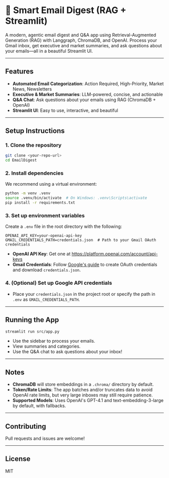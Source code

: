 # 📧 Smart Email Digest (RAG + Streamlit)

A modern, agentic email digest and Q&A app using Retrieval-Augmented Generation (RAG) with Langgraph, ChromaDB, and OpenAI. Process your Gmail inbox, get executive and market summaries, and ask questions about your emails—all in a beautiful Streamlit UI.

---

## Features
- **Automated Email Categorization**: Action Required, High-Priority, Market News, Newsletters
- **Executive & Market Summaries**: LLM-powered, concise, and actionable
- **Q&A Chat**: Ask questions about your emails using RAG (ChromaDB + OpenAI)
- **Streamlit UI**: Easy to use, interactive, and beautiful

---

## Setup Instructions

### 1. Clone the repository
```bash
git clone <your-repo-url>
cd EmailDigest
```

### 2. Install dependencies
We recommend using a virtual environment:
```bash
python -m venv .venv
source .venv/bin/activate  # On Windows: .venv\Scripts\activate
pip install -r requirements.txt
```

### 3. Set up environment variables
Create a `.env` file in the root directory with the following:
```
OPENAI_API_KEY=your-openai-api-key
GMAIL_CREDENTIALS_PATH=credentials.json  # Path to your Gmail OAuth credentials
```

- **OpenAI API Key**: Get one at https://platform.openai.com/account/api-keys
- **Gmail Credentials**: Follow [Google's guide](https://developers.google.com/gmail/api/quickstart/python) to create OAuth credentials and download `credentials.json`.

### 4. (Optional) Set up Google API credentials
- Place your `credentials.json` in the project root or specify the path in `.env` as `GMAIL_CREDENTIALS_PATH`.

---

## Running the App

```bash
streamlit run src/app.py
```

- Use the sidebar to process your emails.
- View summaries and categories.
- Use the Q&A chat to ask questions about your inbox!

---

## Notes
- **ChromaDB** will store embeddings in a `.chroma/` directory by default.
- **Token/Rate Limits**: The app batches and/or truncates data to avoid OpenAI rate limits, but very large inboxes may still require patience.
- **Supported Models**: Uses OpenAI's GPT-4.1 and text-embedding-3-large by default, with fallbacks.

---

## Contributing
Pull requests and issues are welcome!

---

## License
MIT  